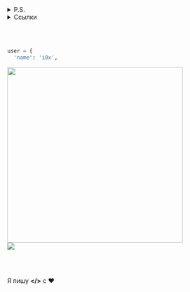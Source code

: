 <details>
  <summary>P.S.</summary>
  Кто-то занял мой ник так что пришлось поставить себе другой: opqgz.
</details>
<details>
  <summary>Ссылки </summary>
  <a href="http://team748.ml">
  Мой сайт
  </a>
</details>
<br>
<br>

```py

user = {
  'name': 'i0x',
 ```

<a href="https://github.com/opqgz"><img width="400" align="center" src="https://github-readme-stats.anuraghazra1.vercel.app/api?username=opqgz&show_icons=true&include_all_commits=true&theme=dark"></a><br>
<a href="https://github.com/opqgz"><img align="center" src="https://github-readme-stats.anuraghazra1.vercel.app/api/top-langs/?username=opqgz&layout=compact&theme=dark" /></a>

<br><br>

Я пишу **</>** с ❤️
